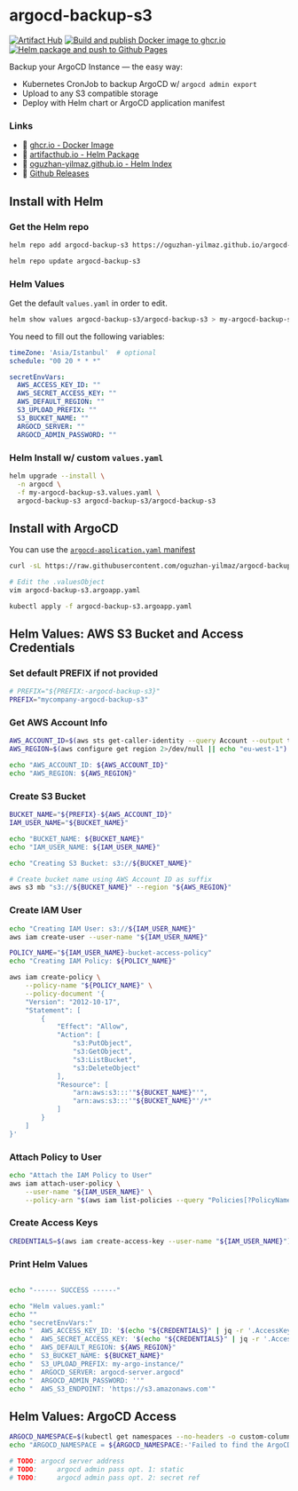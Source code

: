 # argocd-backup-s3

[![Artifact Hub](https://img.shields.io/endpoint?url=https://artifacthub.io/badge/repository/argocd-backup-s3)](https://artifacthub.io/packages/helm/argocd-backup-s3/argocd-backup-s3)
[![Build and publish Docker image to ghcr.io](https://github.com/oguzhan-yilmaz/argocd-backup-s3/actions/workflows/docker-build-and-push.yaml/badge.svg)](https://github.com/oguzhan-yilmaz/argocd-backup-s3/actions/workflows/docker-build-and-push.yaml)
[![Helm package and push to Github Pages](https://github.com/oguzhan-yilmaz/argocd-backup-s3/actions/workflows/helm-package-and-publish.yaml/badge.svg)](https://github.com/oguzhan-yilmaz/argocd-backup-s3/actions/workflows/helm-package-and-publish.yaml)


Backup your ArgoCD Instance — the easy way:

- Kubernetes CronJob to backup ArgoCD w/ `argocd admin export`
- Upload to any S3 compatible storage
- Deploy with Helm chart or ArgoCD application manifest


### Links

- 🐋 [ghcr.io - Docker Image](https://github.com/oguzhan-yilmaz/argocd-backup-s3/pkgs/container/argocd-backup-s3)
- 📜 [artifacthub.io - Helm Package](https://artifacthub.io/packages/helm/argocd-backup-s3/argocd-backup-s3)
- 🔰 [oguzhan-yilmaz.github.io - Helm Index](https://oguzhan-yilmaz.github.io/argocd-backup-s3/)
- 📝 [Github Releases](https://github.com/oguzhan-yilmaz/argocd-backup-s3/releases)


## Install with Helm


### Get the Helm repo

```bash
helm repo add argocd-backup-s3 https://oguzhan-yilmaz.github.io/argocd-backup-s3/

helm repo update argocd-backup-s3
```

### Helm Values

Get the default `values.yaml` in order to edit.

```bash
helm show values argocd-backup-s3/argocd-backup-s3 > my-argocd-backup-s3.values.yaml
```

You need to fill out the following variables:

```yaml
timeZone: 'Asia/Istanbul'  # optional
schedule: "00 20 * * *"

secretEnvVars:
  AWS_ACCESS_KEY_ID: ""
  AWS_SECRET_ACCESS_KEY: ""
  AWS_DEFAULT_REGION: ""
  S3_UPLOAD_PREFIX: ""
  S3_BUCKET_NAME: ""
  ARGOCD_SERVER: ""
  ARGOCD_ADMIN_PASSWORD: ""
```

### Helm Install w/ custom `values.yaml`

```bash
helm upgrade --install \
  -n argocd \
  -f my-argocd-backup-s3.values.yaml \
  argocd-backup-s3 argocd-backup-s3/argocd-backup-s3
```


## Install with ArgoCD

You can use the [`argocd-application.yaml` manifest](https://github.com/oguzhan-yilmaz/argocd-backup-s3/blob/main/argocd-application.yaml)

```bash
curl -sL https://raw.githubusercontent.com/oguzhan-yilmaz/argocd-backup-s3/refs/heads/main/argocd-application.yaml -o argocd-backup-s3.argoapp.yaml

# Edit the .valuesObject
vim argocd-backup-s3.argoapp.yaml

kubectl apply -f argocd-backup-s3.argoapp.yaml
```


## Helm Values: AWS S3 Bucket and Access Credentials




### Set default PREFIX if not provided

```bash
# PREFIX="${PREFIX:-argocd-backup-s3}"
PREFIX="mycompany-argocd-backup-s3"
```
### Get AWS Account Info

```bash
AWS_ACCOUNT_ID=$(aws sts get-caller-identity --query Account --output text)
AWS_REGION=$(aws configure get region 2>/dev/null || echo "eu-west-1")

echo "AWS_ACCOUNT_ID: ${AWS_ACCOUNT_ID}"
echo "AWS_REGION: ${AWS_REGION}"
```
### Create S3 Bucket


```bash
BUCKET_NAME="${PREFIX}-${AWS_ACCOUNT_ID}"
IAM_USER_NAME="${BUCKET_NAME}"

echo "BUCKET_NAME: ${BUCKET_NAME}"
echo "IAM_USER_NAME: ${IAM_USER_NAME}"

echo "Creating S3 Bucket: s3://${BUCKET_NAME}"

# Create bucket name using AWS Account ID as suffix
aws s3 mb "s3://${BUCKET_NAME}" --region "${AWS_REGION}"
```

### Create IAM User

```bash
echo "Creating IAM User: s3://${IAM_USER_NAME}"
aws iam create-user --user-name "${IAM_USER_NAME}"

POLICY_NAME="${IAM_USER_NAME}-bucket-access-policy"
echo "Creating IAM Policy: ${POLICY_NAME}"

aws iam create-policy \
    --policy-name "${POLICY_NAME}" \
    --policy-document '{
    "Version": "2012-10-17",
    "Statement": [
        {
            "Effect": "Allow",
            "Action": [
                "s3:PutObject",
                "s3:GetObject",
                "s3:ListBucket",
                "s3:DeleteObject"
            ],
            "Resource": [
                "arn:aws:s3:::'"${BUCKET_NAME}"'",
                "arn:aws:s3:::'"${BUCKET_NAME}"'/*"
            ]
        }
    ]
}'
```

### Attach Policy to User

```bash
echo "Attach the IAM Policy to User"
aws iam attach-user-policy \
    --user-name "${IAM_USER_NAME}" \
    --policy-arn "$(aws iam list-policies --query "Policies[?PolicyName=='${POLICY_NAME}'].Arn" --output text)"
```

### Create Access Keys

```bash
CREDENTIALS=$(aws iam create-access-key --user-name "${IAM_USER_NAME}")
```

### Print Helm Values
```bash

echo "------ SUCCESS ------"

echo "Helm values.yaml:"
echo ""
echo "secretEnvVars:"
echo "  AWS_ACCESS_KEY_ID: '$(echo "${CREDENTIALS}" | jq -r '.AccessKey.AccessKeyId')'"
echo "  AWS_SECRET_ACCESS_KEY: '$(echo "${CREDENTIALS}" | jq -r '.AccessKey.SecretAccessKey')'"
echo "  AWS_DEFAULT_REGION: ${AWS_REGION}"
echo "  S3_BUCKET_NAME: ${BUCKET_NAME}"
echo "  S3_UPLOAD_PREFIX: my-argo-instance/"
echo "  ARGOCD_SERVER: argocd-server.argocd"
echo "  ARGOCD_ADMIN_PASSWORD: ''"
echo "  AWS_S3_ENDPOINT: 'https://s3.amazonaws.com'"
```


## Helm Values: ArgoCD Access

```bash
ARGOCD_NAMESPACE=$(kubectl get namespaces --no-headers -o custom-columns=":metadata.name" | grep -E "argocd|argo-cd|openshift-gitops")
echo "ARGOCD_NAMESPACE = ${ARGOCD_NAMESPACE:-'Failed to find the ArgoCD, set it by hand'}"

# TODO: argocd server address
# TODO:     argocd admin pass opt. 1: static
# TODO:     argocd admin pass opt. 2: secret ref

```


